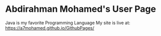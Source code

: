 # Abdirahman Mohamed's User Page
Java is my favorite Programming Language
My site is live at: https://a7mohamed.github.io/GithubPages/
